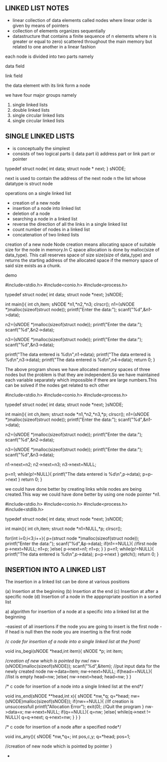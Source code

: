 ## LINKED LIST NOTES


- linear collection of data elements called nodes where linear order
  is given by  means of pointers
- collection of elements organizes sequentially
- datastructure that contains a finite sequence of n elements where
  n is greater or equal to zero) scattered throughout the main memory
  but related to one another in a linear fashion


each node is divided into two parts namely

data field

link field

the data element with its link form a node


we have four major groups namely

1. single linked lists
2. double linked lists
3. single circular linked lists
4. single circular linked lists

SINGLE LINKED LISTS
------------------
- is conceptually the simplest
- consists of two logical parts
i)  data part
ii) address part or link part or pointer

typedef struct node{
int data;
struct node * next;
} sNODE;

next is used to contain the address of the next node n
 the list whose datatype is struct node
 
 
 operations on a single linked list
 - creation of a new node
 - insertion of a node into linked list
 - deletion of a node
 - searching a node in a linked list
 - reverse the direction of all the links in a single linked list
 - count number of nodes in a linked list
 - concatenation of two linked lists
 
 
 creation of a new node
 Node creation means allocating space of suitable size for the node 
 in memory.In C space allocation is done by malloc(size of data_type).
 This call reserves space of size size(size of data_type) and returns the
 starting address of the allocated space if the memory space of said size
 exists as a chunk.
 
demo

#include<stdio.h>
#include<conio.h>
#include<process.h>

typedef struct node{
int data;
struct node *next;
}sNODE;

int main(){
int ch,item;
sNODE *n1,*n2,*n3;
clrscr();
n1=(sNODE *)malloc(sizeof(struct node));
printf("Enter the data:");
scanf("%d",&n1->data);

n2=(sNODE *)malloc(sizeof(struct node));
printf("Enter the data:");
scanf("%d",&n2->data);

n3=(sNODE *)malloc(sizeof(struct node));
printf("Enter the data:");
scanf("%d",&n3->data);

printf("The data entered is %d\n",n1->data);
printf("The data entered is %d\n",n3->data);
printf("The data entered is %d\n",n4->data);
return 0;
}
 
The above program shows we have allocated  memory spaces of
three nodes but the problem is that they are independent.So we
have maintained each variable separately which impossible if
there are large numbers.This can be solved if the nodes get related
to ech other

#include<stdio.h>
#include<conio.h>
#include<process.h>

typedef struct node{
int data;
struct node *next;
}sNODE;

int main(){
int ch,item;
struct node *n1,*n2,*n3,*p;
clrscr();
n1=(sNODE *)malloc(sizeof(struct node));
printf("Enter the data:");
scanf("%d",&n1->data);

n2=(sNODE *)malloc(sizeof(struct node));
printf("Enter the data:");
scanf("%d",&n2->data);

n3=(sNODE *)malloc(sizeof(struct node));
printf("Enter the data:");
scanf("%d",&n3->data);

n1->next=n2;
n2->next=n3;
n3->next=NULL;

p=n1;
while(p!=NULL){
printf("The data entered is %d\n",p->data);
p=p->next
}
return 0;
}

we could have done better by creating links while 
nodes are being created.This way we could have done better
by using one node pointer *n1.
 
 
#include<stdio.h>
#include<conio.h>
#include<process.h>
#include<stdlib.h>

typedef struct node{
int data;
struct node *next;
}sNODE;

int main(){
int ch,item;
struct node *n1=NULL,*p;
clrscr();

for(int i=0;i<3;i++){
p=(struct node *)malloc(sizeof(struct node));
printf("Enter the data:");
scanf("%d",&p->data);
if(n1==NULL){  //first node
p->next=NULL;
n1=p;
}else{
p->next=n1;
n1=p;
}
}
p=n1;
while(p!=NULL){
printf("The data entered is %d\n",p->data);
p=p->next
}
getch();
return 0;
}
 
 
INSERTION INTO A LINKED LIST
---------------------------
 
 The insertion in a linked list can be done at various positions
 
 (a) Insertion at the beginning
 (b) Insertion at the end
 (c) Insertion at after a specific node
 (d) Insertion of a node in the apppropriate position in a sorted list
 
 
 a) algorithm for insertion of a node at a specific into a linked list at the beginning
 
 -easiest of all insertions if the node you are going to insert is the first
  node
 -if head is null then the node you are inserting is the first node
 
 
 
 /*c code for insertion of a node into a single linked list at the front*/
 
 void ins_begi(sNODE *head,int item){
 sNODE *p;
 int item;
 
 /*creation of new which is pointed by nw*/
 nw=(sNODE)malloc(sizeof(sNODE));
 scanf("%d",&item); //put input data for the newly created node
 nw->data=item;
 nw->next=NULL;
 if(head==NULL){  //list is empty
 head=nw;
 }else{
 nw->next=head;
 head=nw;
 }
 }
 
 
 /* c code for insertion of a node into a single linked list at the end*/
 
 void ins_end(sNODE **head,int x){
 sNODE *nw,*q;
 q=*head;
 nw=(sNODE)malloc(sizeof(sNODE));
 if(nw==NULL){  //If creation is unsuccessfull
 printf("Allocation Error");
 exit(0);      //Quit the program
 }
 nw->data=x;
 nw->next=NULL;
 if(q==NULL){
 q=nw;
 }else{
 while(q->next != NULL){
 q=q->next;
 q->next=nw;
 }
 }
 }
 
  /* c code for insertion of a node after a specified node*/
  
  void ins_any(){
  sNODE *nw,*q+;
  int pos,c,y;
  q=*head;
  pos=1;
  
  //creation of new node which is pointed by pointer
  }
 
 
 
 
 -
 
 
